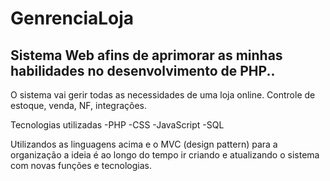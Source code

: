# GenrenciaLoja
Sistema Web afins de aprimorar as minhas habilidades no desenvolvimento de PHP..
-------------------------------------------------------------------------------------
O sistema vai gerir todas as necessidades de uma loja online. Controle de estoque, venda, NF, integrações.


Tecnologias utilizadas 
-PHP
-CSS
-JavaScript
-SQL


Utilizandos as linguagens acima e o MVC (design pattern) para a organização a ideia é ao longo do tempo ir criando e atualizando o sistema com novas funções e tecnologias.
